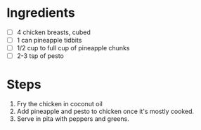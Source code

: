 # Ingredients

- [ ] 4 chicken breasts, cubed
- [ ] 1 can pineapple tidbits
- [ ] 1/2 cup to full cup of pineapple chunks
- [ ] 2-3 tsp of pesto

# Steps

1. Fry the chicken in coconut oil
2. Add pineapple and pesto to chicken once it's mostly cooked.
3. Serve in pita with peppers and greens.
